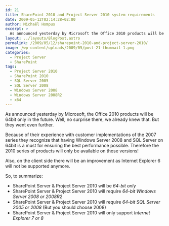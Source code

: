 ```yaml
---
id: 21
title: SharePoint 2010 and Project Server 2010 system requirements
date: 2009-05-12T02:14:28+02:00
author: Michaël Hompus
excerpt: >
  As announced yesterday by Microsoft the Office 2010 products will be 64bit only. Well no surprise there, we already knew that. But they went even further: Windows Server 2008 and SQL Server on 64bit is a must for ensuring the best performance possible.
layout: ../layouts/BlogPost.astro
permalink: /2009/05/12/sharepoint-2010-and-project-server-2010/
image: /wp-content/uploads/2009/05/post-21-thumnail-1.png
categories:
  - Project Server
  - SharePoint
tags:
  - Project Server 2010
  - SharePoint 2010
  - SQL Server 2005
  - SQL Server 2008
  - Windows Server 2008
  - Windows Server 2008R2
  - x64
---
```


As announced yesterday by Microsoft, the Office 2010 products will be 64bit only in the future.
Well, no surprise there, we already knew that.
But they went even further.

<!--more-->

Because of their experience with customer implementations of the 2007 series they recognize that having Windows Server 2008 and SQL Server on 64bit is a must for ensuring the best performance possible.
Therefore the 2010 series of products will only be available on those versions!

Also, on the client side there will be an improvement as Internet Explorer 6 will not be supported anymore.

So, to summarize:

- SharePoint Server & Project Server 2010 will be _64-bit only_
- SharePoint Server & Project Server 2010 will require _64-bit Windows Server 2008 or 2008R2_
- SharePoint Server & Project Server 2010 will require _64-bit SQL Server 2005 or 2008_ (But you should choose 2008)
- SharePoint Server & Project Server 2010 will only support _Internet Explorer 7 or 8_
